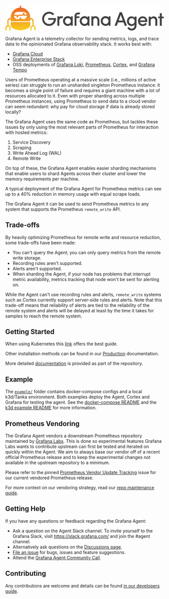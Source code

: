<p align="center"><img src="docs/assets/logo_and_name.png" alt="Grafana Agent logo"></p>

Grafana Agent is a telemetry collector for sending metrics, logs,
and trace data to the opinionated Grafana observability stack. It works best
with:

* [Grafana Cloud](https://grafana.com/products/cloud/)
* [Grafana Enterprise Stack](https://grafana.com/products/enterprise/)
* OSS deployments of [Grafana Loki](https://grafana.com/oss/loki/), [Prometheus](https://prometheus.io/), [Cortex](https://cortexmetrics.io/), and [Grafana Tempo](https://grafana.com/oss/tempo/)

Users of Prometheus operating at a massive scale (i.e., millions of active
series) can struggle to run an unsharded singleton Prometheus instance: it becomes a
single point of failure and requires a giant machine with a lot of resources
allocated to it. Even with proper sharding across multiple Prometheus instances,
using Prometheus to send data to a cloud vendor can seem redundant: why pay for
cloud storage if data is already stored locally?

The Grafana Agent uses the same code as Prometheus, but tackles these issues
by only using the most relevant parts of Prometheus for interaction with hosted
metrics:

1. Service Discovery
2. Scraping
3. Write Ahead Log (WAL)
4. Remote Write

On top of these, the Grafana Agent enables easier sharding mechanisms that
enable users to shard Agents across their cluster and lower the memory requirements
per machine.

A typical deployment of the Grafana Agent for Prometheus metrics can see
up to a 40% reduction in memory usage with equal scrape loads.

The Grafana Agent it can be used to send Prometheus metrics to any system that
supports the Prometheus `remote_write` API.

## Trade-offs

By heavily optimizing Prometheus for remote write and resource reduction, some
trade-offs have been made:

- You can't query the Agent; you can only query metrics from the remote write
  storage.
- Recording rules aren't supported.
- Alerts aren't supported.
- When sharding the Agent, if your node has problems that interrupt metric
  availability, metrics tracking that node won't be sent for alerting on.

While the Agent can't use recording rules and alerts, `remote_write` systems such
as Cortex currently support server-side rules and alerts. Note that this trade-off
means that reliability of alerts are tied to the reliability of the remote system
and alerts will be delayed at least by the time it takes for samples to reach
the remote system.

## Getting Started

When using Kubernetes this [link](https://grafana.com/docs/grafana-cloud/quickstart/agent-k8s) offers the best guide. 

Other installation methods can be found in our
[Production](./production/README.md) documentation.

More detailed [documentation](./docs/README.md) is provided as part of the
repository.

## Example

The [`example/`](./example) folder contains docker-compose configs and a local
k3d/Tanka environment. Both examples deploy the Agent, Cortex and Grafana for
testing the agent. See the [docker-compose README](./example/docker-compose/README.md)
and the [k3d example README](./example/k3d/README.md) for more information.

## Prometheus Vendoring

The Grafana Agent vendors a downstream Prometheus repository maintained by
[Grafana Labs](https://github.com/grafana/prometheus). This is done so experimental
features Grafana Labs wants to contribute upstream can first be tested and iterated on
quickly within the Agent. We aim to always base our vendor off of a recent official
Prometheus release and to keep the experimental changes not available in the upstream
repository to a minimum.

Please refer to the pinned
[Prometheus Vendor Update Tracking](https://github.com/grafana/agent/issues/112) issue
for our current vendored Prometheus release.

For more context on our vendoring strategy, read our
[repo maintenance guide](./docs/maintaining.md#grafanaprometheus-maintenance).

## Getting Help

If you have any questions or feedback regarding the Grafana Agent:

* Ask a question on the Agent Slack channel. To invite yourself to the Grafana
  Slack, visit https://slack.grafana.com/ and join the #agent channel.
* Alternatively ask questions on the
  [Discussions page](https://github.com/grafana/agent/discussions).
* [File an issue](https://github.com/grafana/agent/issues/new) for bugs, issues
  and feature suggestions.
* Attend the [Grafana Agent Community Call](https://docs.google.com/document/d/1TqaZD1JPfNadZ4V81OCBPCG_TksDYGlNlGdMnTWUSpo).
  
## Contributing

Any contributions are welcome and details can be found [in our developers guide](./cmd/agent/DEVELOPERS.md).

